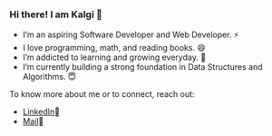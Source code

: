 ### Hi there! I am Kalgi 👋

<!--
**kalgi18/kalgi18** is a ✨ _special_ ✨ repository because its `README.md` (this file) appears on your GitHub profile.
-->
- I’m an aspiring Software Developer and Web Developer. ⚡
- I love programming, math, and reading books. 😄
- I’m addicted to learning and growing everyday. 🌱
- I’m currently building a strong foundation in Data Structures and Algorithms. 😇

To know more about me or to connect, reach out:
- [LinkedIn](https://www.linkedin.com/in/kalgi-shah/):office:
- [Mail](mailto:kalgirshah@gmail.com)📧

